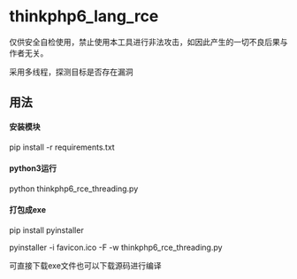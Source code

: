 # thinkphp6_lang_rce
仅供安全自检使用，禁止使用本工具进行非法攻击，如因此产生的一切不良后果与作者无关。

采用多线程，探测目标是否存在漏洞
## 用法
#### 安装模块
pip install -r requirements.txt
#### python3运行
python thinkphp6_rce_threading.py
#### 打包成exe
pip install pyinstaller

pyinstaller -i favicon.ico -F -w thinkphp6_rce_threading.py

可直接下载exe文件也可以下载源码进行编译
